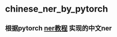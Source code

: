 # chinese_ner_by_pytorch
## 根据pytorch [ner教程](https://pytorch.org/tutorials/beginner/nlp/advanced_tutorial.html) 实现的中文ner

